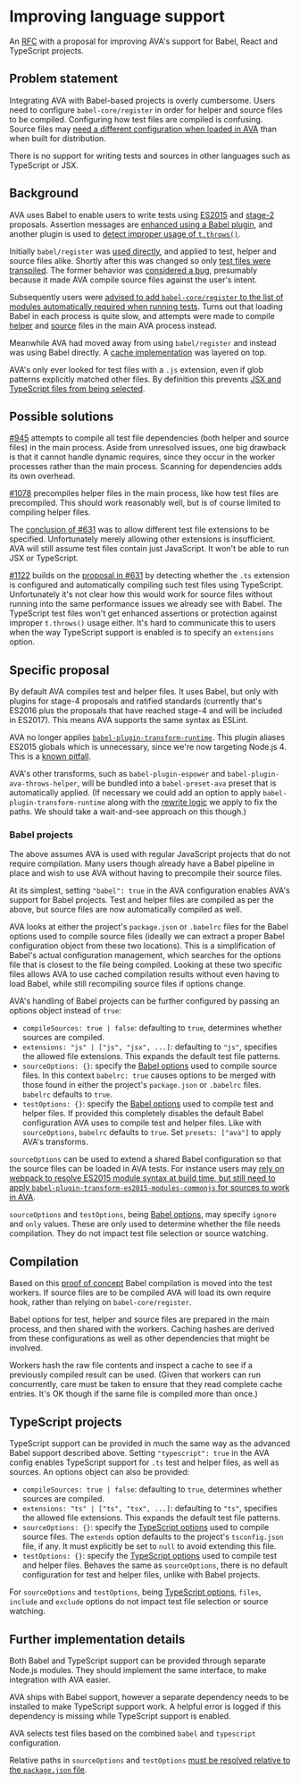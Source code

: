 # Improving language support

An [RFC](http://blog.npmjs.org/post/153881413635/some-notes-on-rfcs) with a proposal for improving AVA's support for Babel, React and TypeScript projects.

## Problem statement

Integrating AVA with Babel-based projects is overly cumbersome. Users need to configure `babel-core/register` in order for helper and source files to be compiled. Configuring how test files are compiled is confusing. Source files may [need a different configuration when loaded in AVA][source options reason] than when built for distribution.

There is no support for writing tests and sources in other languages such as TypeScript or JSX.

## Background

AVA uses Babel to enable users to write tests using [ES2015](https://babeljs.io/docs/plugins/preset-es2015/) and [stage-2](https://babeljs.io/docs/plugins/preset-stage-2/) proposals. Assertion messages are [enhanced using a Babel plugin](https://github.com/avajs/ava/pull/46), and another plugin is used to [detect improper usage of `t.throws()`](https://github.com/avajs/ava/pull/742).

Initially `babel/register` was [used directly](https://github.com/avajs/ava/pull/23), and applied to test, helper and source files alike. Shortly after this was changed so only [test files were transpiled](https://github.com/avajs/ava/issues/50). The former behavior was [considered a bug](https://github.com/avajs/ava/issues/108#issuecomment-151245367), presumably because it made AVA compile source files against the user's intent.

Subsequently users were [advised to add `babel-core/register` to the list of modules automatically required when running tests](https://github.com/avajs/ava#transpiling-imported-modules). Turns out that loading Babel in each process is quite slow, and attempts were made to compile [helper][1078] and [source][945] files in the main AVA process instead.

Meanwhile AVA had moved away from using `babel/register` and instead was using Babel directly. A [cache implementation](https://github.com/avajs/ava/pull/352) was layered on top.

AVA's only ever looked for test files with a `.js` extension, even if glob patterns explicitly matched other files. By definition this prevents [JSX and TypeScript files from being selected](https://github.com/avajs/ava/issues/631).

## Possible solutions

[#945][945] attempts to compile all test file dependencies (both helper and source files) in the main process. Aside from unresolved issues, one big drawback is that it cannot handle dynamic requires, since they occur in the worker processes rather than the main process. Scanning for dependencies adds its own overhead.

[#1078][1078] precompiles helper files in the main process, like how test files are precompiled. This should work reasonably well, but is of course limited to compiling helper files.

The [conclusion of #631][631 conclusion] was to allow different test file extensions to be specified. Unfortunately merely allowing other extensions is insufficient. AVA will still assume test files contain just JavaScript. It won't be able to run JSX or TypeScript.

[#1122](https://github.com/avajs/ava/pull/1122) builds on the [proposal in #631][631 conclusion] by detecting whether the `.ts` extension is configured and automatically compiling such test files using TypeScript. Unfortunately it's not clear how this would work for source files without running into the same performance issues we already see with Babel. The TypeScript test files won't get enhanced assertions or protection against improper `t.throws()` usage either. It's hard to communicate this to users when the way TypeScript support is enabled is to specify an `extensions` option.

## Specific proposal

By default AVA compiles test and helper files. It uses Babel, but only with plugins for stage-4 proposals and ratified standards (currently that's ES2016 plus the proposals that have reached stage-4 and will be included in ES2017). This means AVA supports the same syntax as ESLint.

AVA no longer applies [`babel-plugin-transform-runtime`](https://babeljs.io/docs/plugins/transform-runtime/). This plugin aliases ES2015 globals which is unnecessary, since we're now targeting Node.js 4. This is a [known pitfall](https://github.com/avajs/ava/issues/1089).

AVA's other transforms, such as `babel-plugin-espower` and `babel-plugin-ava-throws-helper`, will be bundled into a `babel-preset-ava` preset that is automatically applied. (If necessary we could add an option to apply `babel-plugin-transform-runtime` along with the [rewrite logic](https://github.com/avajs/ava/blob/033d4dcdcbdadbf665c740ff450c2a775a8373dc/lib/babel-config.js#L53:L61) we apply to fix the paths. We should take a wait-and-see approach on this though.)

### Babel projects

The above assumes AVA is used with regular JavaScript projects that do not require compilation. Many users though already have a Babel pipeline in place and wish to use AVA without having to precompile their source files.

At its simplest, setting `"babel": true` in the AVA configuration enables AVA's support for Babel projects. Test and helper files are compiled as per the above, but source files are now automatically compiled as well.

AVA looks at either the project's `package.json` or `.babelrc` files for the Babel options used to compile source files (ideally we can extract a proper Babel configuration object from these two locations). This is a simplification of Babel's actual configuration management, which searches for the options file that is closest to the file being compiled. Looking at these two specific files allows AVA to use cached compilation results without even having to load Babel, while still recompiling source files if options change.

AVA's handling of Babel projects can be further configured by passing an options object instead of `true`:

* `compileSources: true | false`: defaulting to `true`, determines whether sources are compiled.
* `extensions: "js" | ["js", "jsx", ...]`: defaulting to `"js"`, specifies the allowed file extensions. This expands the default test file patterns.
* `sourceOptions: {}`: specify the [Babel options] used to compile source files. In this context `babelrc: true` causes options to be merged with those found in either the project's `package.json` or `.babelrc` files. `babelrc` defaults to `true`.
* `testOptions: {}`: specify the [Babel options] used to compile test and helper files. If provided this completely disables the default Babel configuration AVA uses to compile test and helper files. Like with `sourceOptions`, `babelrc` defaults to `true`. Set `presets: ["ava"]` to apply AVA's transforms.

`sourceOptions` can be used to extend a shared Babel configuration so that the source files can be loaded in AVA tests. For instance users may [rely on webpack to resolve ES2015 module syntax at build time, but still need to apply `babel-plugin-transform-es2015-modules-commonjs` for sources to work in AVA][source options reason].

`sourceOptions` and `testOptions`, being [Babel options], may specify `ignore` and `only` values. These are only used to determine whether the file needs compilation. They do not impact test file selection or source watching.

## Compilation

Based on this [proof of concept](https://github.com/avajs/ava/pull/1082) Babel compilation is moved into the test workers. If source files are to be compiled AVA will load its own require hook, rather than relying on `babel-core/register`.

Babel options for test, helper and source files are prepared in the main process, and then shared with the workers. Caching hashes are derived from these configurations as well as other dependencies that might be involved.

Workers hash the raw file contents and inspect a cache to see if a previously compiled result can be used. (Given that workers can run concurrently, care must be taken to ensure that they read complete cache entries. It's OK though if the same file is compiled more than once.)

## TypeScript projects

TypeScript support can be provided in much the same way as the advanced Babel support described above. Setting `"typescript": true` in the AVA config enables TypeScript support for `.ts` test and helper files, as well as sources. An options object can also be provided:

* `compileSources: true | false`: defaulting to `true`, determines whether sources are compiled.
* `extensions: "ts" | ["ts", "tsx", ...]`: defaulting to `"ts"`, specifies the allowed file extensions. This expands the default test file patterns.
* `sourceOptions: {}`: specify the [TypeScript options] used to compile source files. The `extends` option defaults to the project's `tsconfig.json` file, if any. It must explicitly be set to `null` to avoid extending this file.
* `testOptions: {}`: specify the [TypeScript options] used to compile test and helper files. Behaves the same as `sourceOptions`, there is no default configuration for test and helper files, unlike with Babel projects.

For `sourceOptions` and `testOptions`, being [TypeScript options], `files`, `include` and `exclude` options do not impact test file selection or source watching.

## Further implementation details

Both Babel and TypeScript support can be provided through separate Node.js modules. They should implement the same interface, to make integration with AVA easier.

AVA ships with Babel support, however a separate dependency needs to be installed to make TypeScript support work. A helpful error is logged if this dependency is missing while TypeScript support is enabled.

AVA selects test files based on the combined `babel` and `typescript` configuration.

Relative paths in `sourceOptions` and `testOptions` [must be resolved relative to the `package.json` file](https://github.com/avajs/ava/issues/707).

[1078]: https://github.com/avajs/ava/pull/1078
[631 conclusion]: https://github.com/avajs/ava/issues/631#issuecomment-248659780
[945]: https://github.com/avajs/ava/pull/945
[Babel options]: https://babeljs.io/docs/usage/api/#options
[source options reason]: https://github.com/avajs/ava/issues/1139#issuecomment-267969417
[TypeScript options]: https://www.typescriptlang.org/docs/handbook/tsconfig-json.html
